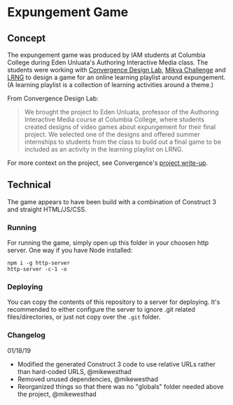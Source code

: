 # Expungement Game

## Concept

The expungement game was produced by IAM students at Columbia College during Eden Unluata's Authoring Interactive Media class. The students were working with [Convergence Design Lab](https://www.convergencedesignlab.org), [Mikva Challenge](https://www.mikvachallenge.org/) and [LRNG](https://www.lrng.org/) to design a game for an online learning playlist around expungement. (A learning playlist is a collection of learning activities around a theme.)

From Convergence Design Lab:

> We brought the project to Eden Unluata, professor of the Authoring Interactive Media course at Columbia College, where students created designs of video games about expungement for their final project. We selected one of the designs and offered summer internships to students from the class to build out a final game to be included as an activity in the learning playlist on LRNG.

For more context on the project, see Convergence's [project write-up](https://www.convergencedesignlab.org/work/expungement-playlist/).

## Technical

The game appears to have been build with a combination of Construct 3 and straight HTML/JS/CSS.

### Running

For running the game, simply open up this folder in your choosen http server. One way if you have Node installed:

```
npm i -g http-server
http-server -c-1 -o
```

### Deploying

You can copy the contents of this repository to a server for deploying. It's recommended to either configure the server to ignore .git related files/directories, or just not copy over the `.git` folder.

### Changelog

01/18/19

- Modified the generated Construct 3 code to use relative URLs rather than hard-coded URLS, @mikewesthad
- Removed unused dependencies, @mikewesthad
- Reorganized things so that there was no "globals" folder needed above the project, @mikewesthad
